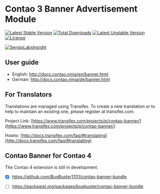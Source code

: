 # Contao 3 Banner Advertisement Module 

[![Latest Stable Version](https://poser.pugx.org/bugbuster/banner/v/stable.svg)](https://packagist.org/packages/bugbuster/banner) [![Total Downloads](https://poser.pugx.org/bugbuster/banner/downloads.svg)](https://packagist.org/packages/bugbuster/banner) [![Latest Unstable Version](https://poser.pugx.org/bugbuster/banner/v/unstable.svg)](https://packagist.org/packages/bugbuster/banner) [![License](https://poser.pugx.org/bugbuster/banner/license.svg)](https://packagist.org/packages/bugbuster/banner)

[![SensioLabsInsight](https://insight.sensiolabs.com/projects/288d9e0d-3710-438a-b8b1-ecfcc697ea86/small.png)](https://insight.sensiolabs.com/projects/288d9e0d-3710-438a-b8b1-ecfcc697ea86)


## User guide

* English: http://docs.contao.ninja/en/banner.html
* German: http://docs.contao.ninja/de/banner.html


## For Translators
Translations are managed using Transifex. To create a new translation or to help to maintain an existing one, please register at transifex.com.

Project Link: [https://www.transifex.com/projects/p/contao-banner/](https://www.transifex.com/projects/p/contao-banner/)

Howto: [http://docs.transifex.com/faq/#translating](http://docs.transifex.com/faq/#translating)


## Contao Banner for Contao 4

The Contao 4 extension is still in development.

- [x] https://github.com/BugBuster1701/contao-banner-bundle
- [ ] https://packagist.org/packages/bugbuster/contao-banner-bundle

